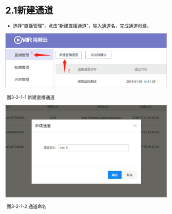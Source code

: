 # **2.1**新建通道

- 选择“直播管理”，点击“新建直播通道”，输入通道名，完成通道创建。

![img](../images/7.png)

​						图3-2-1-1 新建直播通道

![img](../images/8.png)

​				图3-2-1-2 通道命名